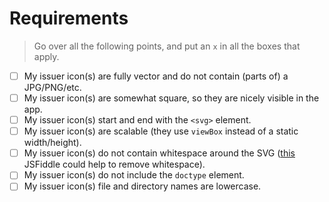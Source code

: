 # Requirements

> Go over all the following points, and put an `x` in all the boxes that apply.

- [ ] My issuer icon(s) are fully vector and do not contain (parts of) a JPG/PNG/etc.
- [ ] My issuer icon(s) are somewhat square, so they are nicely visible in the app.
- [ ] My issuer icon(s) start and end with the `<svg>` element.
- [ ] My issuer icon(s) are scalable (they use `viewBox` instead of a static width/height).
- [ ] My issuer icon(s) do not contain whitespace around the SVG ([this](https://jsfiddle.net/u9x423ph/2/) JSFiddle could help to remove whitespace).
- [ ] My issuer icon(s) do not include the `doctype` element.
- [ ] My issuer icon(s) file and directory names are lowercase.
